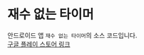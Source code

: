 # 재수 없는 타이머

안드로이드 앱 `재수 없는 타이머`의 소스 코드입니다.  
[구글 플레이 스토어 링크](https://play.google.com/store/apps/details?id=com.examtimer1.examtimer)
